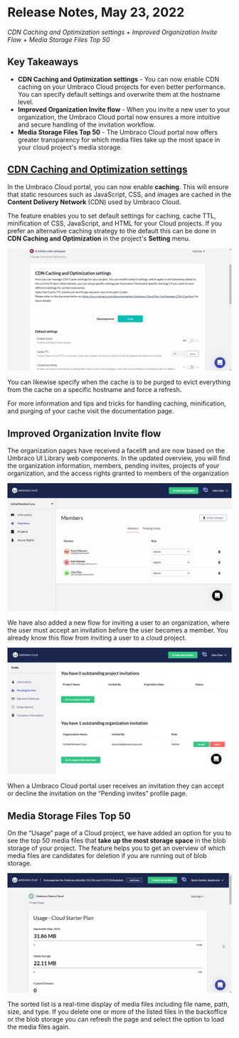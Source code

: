# Release Notes, May 23, 2022

_CDN Caching and Optimization settings + Improved Organization Invite Flow + Media Storage Files Top 50_

## Key Takeaways
- **CDN Caching and Optimization settings** - You can now enable CDN caching on your Umbraco Cloud projects for even better performance. You can specify default settings and overwrite them at the hostname level.
- **Improved Organization Invite flow** - When you invite a new user to your organization, the Umbraco Cloud portal now ensures a more intuitive and secure handling of the invitation workflow.
- **Media Storage Files Top 50** - The Umbraco Cloud portal now offers greater transparency for which media files take up the most space in your cloud project's media storage.

## [CDN Caching and Optimization settings](https://our.umbraco.com/documentation/Umbraco-Cloud/Set-Up/Manage-CDN-Caching/)
In the Umbraco Cloud portal, you can now enable **caching**. This will ensure that static resources such as JavaScript, CSS, and images are cached in the **Content Delivery Network** (CDN) used by Umbraco Cloud.

The feature enables you to set default settings for caching, cache TTL, minification of CSS, JavaScript, and HTML for your Cloud projects. If you prefer an alternative caching strategy to the default this can be done in **CDN Caching and Optimization** in the project's **Setting** menu.

![CDCachingAndOptimization](images/CDCachingAndOptimization.gif)

You can likewise specify when the cache is to be purged to evict everything from the cache on a specific hostname and force a refresh.

For more information and tips and tricks for handling caching, minification, and purging of your cache visit the documentation page.

## Improved Organization Invite flow
The organization pages have received a facelift and are now based on the Umbraco UI Library web components. In the updated overview, you will find the organization information, members, pending invites, projects of your organization, and the access rights granted to members of the organization

![Members](images/Members.png)

We have also added a new flow for inviting a user to an organization, where the user must accept an invitation before the user becomes a member. You already know this flow from inviting a user to a cloud project.

![PendingOrgInvite](images/PendingOrgInvite.png)

When a Umbraco Cloud portal user receives an invitation they can accept or decline the invitation on the “Pending invites” profile page.

## Media Storage Files Top 50
On the “Usage” page of a Cloud project, we have added an option for you to see the top 50 media files that **take up the most storage space** in the blob storage of your project. The feature helps you to get an overview of which media files are candidates for deletion if you are running out of blob storage.

![Top50MediaFiles](images/Top50MediaFiles.gif)

The sorted list is a real-time display of media files including file name, path, size, and type. If you delete one or more of the listed files in the backoffice or the blob storage you can refresh the page and select the option to load the media files again.
